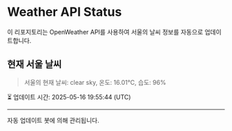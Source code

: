 
# Weather API Status

이 리포지토리는 OpenWeather API를 사용하여 서울의 날씨 정보를 자동으로 업데이트합니다.

## 현재 서울 날씨
> 서울의 현재 날씨: clear sky, 온도: 16.01°C, 습도: 96%

⏳ 업데이트 시간: 2025-05-16 19:55:44 (UTC)

---
자동 업데이트 봇에 의해 관리됩니다.
